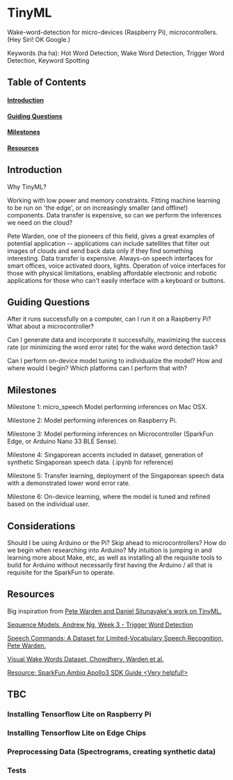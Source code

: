 # TinyML <Wake-Word Detection>

Wake-word-detection for micro-devices (Raspberry Pi), microcontrollers. (Hey Siri! OK Google.)

Keywords (ha ha): Hot Word Detection, Wake Word Detection, Trigger Word Detection, Keyword Spotting

## Table of Contents

#### [Introduction](https://github.com/ryan-foo/TinyML/blob/master/README.md#introduction)
#### [Guiding Questions](https://github.com/ryan-foo/TinyML/blob/master/README.md#guiding-questions)
#### [Milestones](https://github.com/ryan-foo/TinyML/blob/master/README.md#milestones)
#### [Resources](https://github.com/ryan-foo/TinyML/blob/master/README.md#resources)

## Introduction

Why TinyML?

Working with low power and memory constraints. Fitting machine learning to be run on 'the edge', or on increasingly smaller (and offline!) components. Data transfer is expensive, so can we perform the inferences we need on the cloud?

Pete Warden, one of the pioneers of this field, gives a great examples of potential application -- applications can include satellites that filter out images of clouds and send back data only if they find something interesting. Data transfer is expensive. Always-on speech interfaces for smart offices, voice activated doors, lights. Operation of voice interfaces for those with physical limitations, enabling affordable electronic and robotic applications for those who can't easily interface with a keyboard or buttons.

## Guiding Questions

After it runs successfully on a computer, can I run it on a Raspberry Pi? What about a microcontroller?

Can I generate data and incorporate it successfully, maximizing the success rate (or minimizing the word error rate) for the wake word detection task?

Can I perform on-device model tuning to individualize the model? How and where would I begin? Which platforms can I perform that with?

## Milestones

Milestone 1: micro_speech Model performing inferences on Mac OSX.

Milestone 2: Model performing inferences on Raspberry Pi.

Milestone 3: Model performing inferences on Microcontroller (SparkFun Edge, or Arduino Nano 33 BLE Sense).

Milestone 4: Singaporean accents included in dataset, generation of synthetic Singaporean speech data. (.ipynb for reference)

Milestone 5: Transfer learning, deployment of the Singaporean speech data with a demonstrated lower word error rate.

Milestone 6: On-device learning, where the model is tuned and refined based on the individual user.

## Considerations

Should I be using Arduino or the Pi? Skip ahead to microcontrollers?
How do we begin when researching into Arduino? My intuition is jumping in and learning more about Make, etc, as well as installing all the requisite tools to build for Arduino without necessarily first having the Arduino / all that is requisite for the SparkFun to operate.

## Resources

Big inspiration from [Pete Warden and Daniel Situnayake's work on TinyML.](https://www.amazon.com/TinyML-Learning-TensorFlow-Ultra-Low-Power-Microcontrollers/dp/1492052043)

[Sequence Models, Andrew Ng, Week 3 - Trigger Word Detection](https://www.youtube.com/watch?v=Zqx_hbTmN6A)

[Speech Commands: A Dataset for Limited-Vocabulary Speech Recognition, Pete Warden.](https://arxiv.org/abs/1804.03209)

[Visual Wake Words Dataset, Chowdhery, Warden et al.](https://arxiv.org/abs/1906.05721)

[Resource: SparkFun Ambiq Apollo3 SDK Guide <Very helpful!>](https://learn.sparkfun.com/tutorials/using-sparkfun-edge-board-with-ambiq-apollo3-sdk/introduction)

## TBC

### Installing Tensorflow Lite on Raspberry Pi
### Installing Tensorflow Lite on Edge Chips
### Preprocessing Data (Spectrograms, creating synthetic data)
### Tests